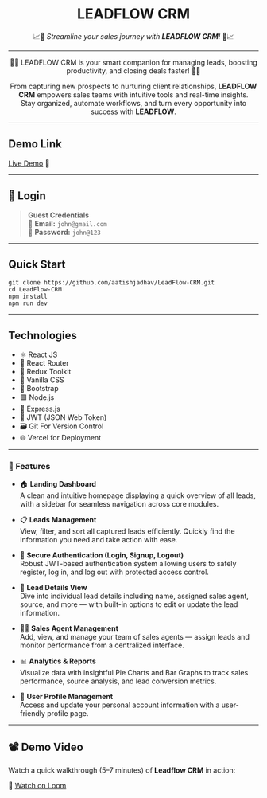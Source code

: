 <div align="center">

# **LEADFLOW CRM**  
📈🤝 *Streamline your sales journey with **LEADFLOW CRM**!* 🤝📈  
<hr/>

<p>
<span> 💼🚀 LEADFLOW CRM is your smart companion for managing leads, boosting productivity, and closing deals faster! 💼🚀 </span>

From capturing new prospects to nurturing client relationships, **LEADFLOW CRM** empowers sales teams with intuitive tools and real-time insights.  
Stay organized, automate workflows, and turn every opportunity into success with **LEADFLOW**.
</p>

</div>

---
## Demo Link

[Live Demo](https://anvaya-frontend-peach.vercel.app/) 🚀

---

## 🔐 Login

> **Guest Credentials** <br>
> 📧 **Email:** `john@gmail.com`  
> 🔑 **Password:** `john@123`  

---

## Quick Start

```
git clone https://github.com/aatishjadhav/LeadFlow-CRM.git
cd LeadFlow-CRM
npm install
npm run dev

```

---
## Technologies
- ⚛️ React JS
- 🚦 React Router 
- 🔄 Redux Toolkit
- 🎨 Vanilla CSS 
- 🎀 Bootstrap  
- 🟩 Node.js  
- 🚂 Express.js  
- 🔐 JWT (JSON Web Token)  
- 🗃️ Git For Version Control
- 🌐 Vercel for Deployment

---

### 🚀 Features

- 🏠 **Landing Dashboard**  
  A clean and intuitive homepage displaying a quick overview of all leads, with a sidebar for seamless navigation across core modules.

- 📋 **Leads Management**  
  View, filter, and sort all captured leads efficiently. Quickly find the information you need and take action with ease.

- 🔐 **Secure Authentication (Login, Signup, Logout)**  
  Robust JWT-based authentication system allowing users to safely register, log in, and log out with protected access control.

- 📄 **Lead Details View**  
  Dive into individual lead details including name, assigned sales agent, source, and more — with built-in options to edit or update the lead information.

- 🧑‍💼 **Sales Agent Management**  
  Add, view, and manage your team of sales agents — assign leads and monitor performance from a centralized interface.

- 📊 **Analytics & Reports**  
  Visualize data with insightful Pie Charts and Bar Graphs to track sales performance, source analysis, and lead conversion metrics.

- 👤 **User Profile Management**  
  Access and update your personal account information with a user-friendly profile page.

---

## 📽️ Demo Video

Watch a quick walkthrough (5–7 minutes) of **Leadflow CRM** in action:

🔗 [Watch on Loom](https://www.loom.com/share/your-video-id)
